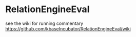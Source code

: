 # RelationEngineEval

see the wiki for running commentary 
https://github.com/kbaseIncubator/RelationEngineEval/wiki

